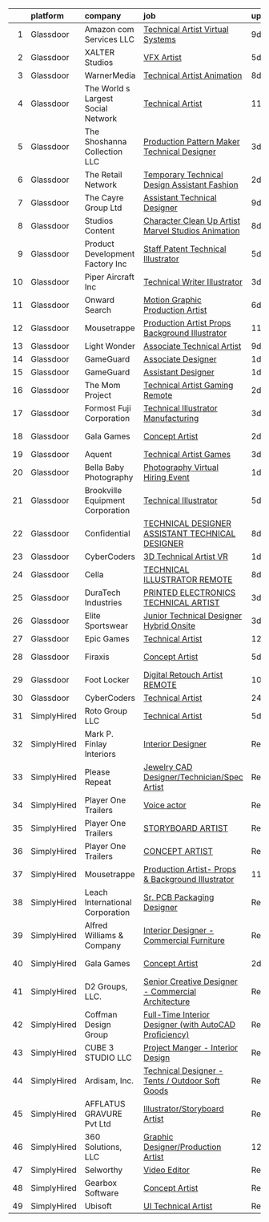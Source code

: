 

|    | platform    | company                            | job                                                                                                                                                                                                                                                                                                                                                                                                                                                                                                                                                                                                                                                                                                                                                                                                                                                                                                                                                                                                                                                                                                                                                                                                                                                                                                                                                                                                  | update_time   | location            |
|---:|:------------|:-----------------------------------|:-----------------------------------------------------------------------------------------------------------------------------------------------------------------------------------------------------------------------------------------------------------------------------------------------------------------------------------------------------------------------------------------------------------------------------------------------------------------------------------------------------------------------------------------------------------------------------------------------------------------------------------------------------------------------------------------------------------------------------------------------------------------------------------------------------------------------------------------------------------------------------------------------------------------------------------------------------------------------------------------------------------------------------------------------------------------------------------------------------------------------------------------------------------------------------------------------------------------------------------------------------------------------------------------------------------------------------------------------------------------------------------------------------|:--------------|:--------------------|
|  1 | Glassdoor   | Amazon com Services LLC            | [Technical Artist  Virtual Systems](https://www.glassdoor.com/partner/jobListing.htm?pos=125&ao=1136043&s=58&guid=0000018253025927ae9d130f10b983af&src=GD_JOB_AD&t=SR&vt=w&cs=1_6afdac21&cb=1659250039774&jobListingId=1008019338928&jrtk=3-0-1g99g4mfrkf3m801-1g99g4mgd21a6000-1232db6192a5c6bc-)                                                                                                                                                                                                                                                                                                                                                                                                                                                                                                                                                                                                                                                                                                                                                                                                                                                                                                                                                                                                                                                                                                   | 9d            | Westborough, MA     |
|  2 | Glassdoor   | XALTER Studios                     | [VFX Artist](https://www.glassdoor.com/partner/jobListing.htm?pos=103&ao=1110586&s=58&guid=0000018253025927ae9d130f10b983af&src=GD_JOB_AD&t=SR&vt=w&ea=1&cs=1_88c399bc&cb=1659250039772&jobListingId=1008028582747&cpc=F4CC4721A073827F&jrtk=3-0-1g99g4mfrkf3m801-1g99g4mgd21a6000-65c60b1879ed1768--6NYlbfkN0DeyJ4CP5CzwT7broxeUwKBt3co1QwKwWitRQqJu2WRZ6s6C6AOjZP1EDv2OQ5E8bPy3u2kOkbtMAp8liJD5JgziuvMPebSsLc4Kbchd1aemfkyXWHNMXzZms84LyIaeZac88kyqMZJkEs4R0YKbO6lV5ZzkFzGHD4kJniGIq0yWlnnjacLK2tMvgOTxvS5hg9zRTH2mEe3AvWAdBky_clQaq6IxeidJ3A0ZIG0K_3heD035L2zA99k7sA2r-p35cw_p842jQYGBDpH757o0hf9V4MSSWacJj8FUpE0eLPL5nGgFxg0bAtNn9LM39xaHs0GTc3BjDA9en3Qed-PWWKOkmLTmw68FXlCgOLNZXb_V1eMyUKNXRusVMkA5Y0XOL3nZKoCMYOUOEUxgzPvGOmR6-wnQAvXxDNOYYmrHDDKsqYgio0_W-nRMpmUcdMiihFx_9qFDrqN_567OW6pxGAdqUElMkQZSPFDzjNza8wAQ6myA2-LtEFt)                                                                                                                                                                                                                                                                                                                                                                                                                                                                                                                                                                | 5d            | Tulsa, OK           |
|  3 | Glassdoor   | WarnerMedia                        | [Technical Artist  Animation](https://www.glassdoor.com/partner/jobListing.htm?pos=130&ao=1136043&s=58&guid=0000018253025927ae9d130f10b983af&src=GD_JOB_AD&t=SR&vt=w&cs=1_2f743cb9&cb=1659250039774&jobListingId=1008022189281&jrtk=3-0-1g99g4mfrkf3m801-1g99g4mgd21a6000-e14229d0644da4b4-)                                                                                                                                                                                                                                                                                                                                                                                                                                                                                                                                                                                                                                                                                                                                                                                                                                                                                                                                                                                                                                                                                                         | 8d            | Chicago, IL         |
|  4 | Glassdoor   | The World s Largest Social Network | [Technical Artist](https://www.glassdoor.com/partner/jobListing.htm?pos=114&ao=1110586&s=58&guid=0000018253025927ae9d130f10b983af&src=GD_JOB_AD&t=SR&vt=w&ea=1&cs=1_4cc11827&cb=1659250039773&jobListingId=1008016092346&cpc=155EB9D5185558AF&jrtk=3-0-1g99g4mfrkf3m801-1g99g4mgd21a6000-97b6a244cb001031--6NYlbfkN0DSgjPPcnEdvoK3uuxfISLALE6pB1FR7YSHOr_tSg5_QGIhoz_2VqUepdcKLBLI_zSI5rPHLCmBGQmMvFAjnIqKd44Nx6LBG5NhpoYmec0MIah2aUXYGoJJLcJK7QbRsNYkmOPNLXdHaPkRiDxEDk7Bh__Iaybw77ziRFCp2DAmHZ3eDDRpH_yFA7coqMHWJyOlVG7EuY3KBltdfQMrhKLcnK1oE5ON5Un51aZb5mUTe8w-NMpzz_HxJG2WX36tk2ICiwrtZ09pcEU2PbvUrT1ogkWnI4xo1QrBM1CujXrCeYVrNvYR5fO3tvs_bHRpZUqhulYDxQZvLgZmfCJIAKquC6G5MkvkxwNmZ2CqK1z6mlY97MqO1mB37kqY5d-mPT4O-zpW3CdAB9y_CSAIi0k1zDWeFO9bbYqO8kres8It2-FzcTaGevyFj3P54kLEBtP9yqnTbjWk8CcWyp8iPoMgkdJLXXDN2DAKN1pbzknoI1X4wm1c9K2brZa6WSRzaNCC_Gc5uVKnxJEqiftJyBXQpEwBiaiN_MtsSKdzJGhUpcB4rP5KYC_SThQV0wcsM3K6U_6hIzUhMw%3D%3D)                                                                                                                                                                                                                                                                                                                                                                                                                                                              | 11d           | New York, NY        |
|  5 | Glassdoor   | The Shoshanna Collection LLC       | [Production Pattern Maker   Technical Designer](https://www.glassdoor.com/partner/jobListing.htm?pos=108&ao=1110586&s=58&guid=0000018253025927ae9d130f10b983af&src=GD_JOB_AD&t=SR&vt=w&ea=1&cs=1_d1149b3c&cb=1659250039773&jobListingId=1008033341134&cpc=07D58528F3898F33&jrtk=3-0-1g99g4mfrkf3m801-1g99g4mgd21a6000-b9084e413344cb6e--6NYlbfkN0DceR8btTseuhG_SpHckJLdxCCcFxcmyaLLADawDPeKkPEJjDv40UGLLXAjHlnwqv1KsoQIJrFwn3FNKRcOEZBUFYE_WxNqW7je5exbyF9zVy2guLUO-gLaPN4mYuD3ZBwJuJmvfkTUMSgbSgoInQVtnXFfcjaw_8015dl2-4seT0CxW5CyNdQ0HxpWQRMW5tHlH6Io-7lIK6Lk2NZg1fc9Py3kKsFJug-UCDU_AHdlmY3qYrPaaPPOX0MxNXVemMzXnS9js3gLXH6MAZj8DIdjl7rsNcQgHvVhPvN1DTIQebC6-mI4UUCsi8zfvqx04wMyj0poTDewZkZcVoQP2TzfMAgjsmuZvNyN0WcNmU22QjEDnXQwofoRLtZ9JuC-IKaJP6wGGQOCFaWRmiHagee1FAUZ44DZXCN6cTfAyGAEGsClOttOCQT1NtOpWR7VPD8e5ihY51y0Q-ktGbSsMf92p14NTGNsTrnZCIEO-JlGjnFuEAr2m-M3Y2ncNRA6TCQ%3D)                                                                                                                                                                                                                                                                                                                                                                                                                                                                                                               | 3d            | New York, NY        |
|  6 | Glassdoor   | The Retail Network                 | [Temporary Technical Design Assistant  Fashion](https://www.glassdoor.com/partner/jobListing.htm?pos=115&ao=1110586&s=58&guid=0000018253025927ae9d130f10b983af&src=GD_JOB_AD&t=SR&vt=w&ea=1&cs=1_f523bd32&cb=1659250039774&jobListingId=1008035884257&cpc=BCC169F53084E245&jrtk=3-0-1g99g4mfrkf3m801-1g99g4mgd21a6000-edea78e1d498f222--6NYlbfkN0ARyo5zJWtir9btR09O3nr8dM_9iJFxkb8FB8nzo8wf3tCeZaymo-sGr9isf-XHRy6P0e9qgANsQasqz_slcc70KtU8XDQVfVqJs6uhJ1z6KU3u4l0jU9a1mFuhbQVKIf3-YIn9OJB4NB6pDfuxvwnrgtQO8WCmMOcraSVzGLW1JDd8O6EfQ2ygaeKt7zR9I9TRyKjQI3cPf8Cn1ue16qKszmcO4YZ15S3Uh07TpiewoiLOET75clCLjVstRr9brJsB5M9DW5yqN7nXXv8sx8bCZo-CPIjvONRdasWWyuKa11W05Q8RVO_sDxG5Ta69vDu5jutgcZoM2Acx-RtkfRyUm3yW1nHZDFOM87Mac_zifKmPjrO29FcrEcK8VtYukKXNpENH6ShHjt2GllaGjwXCnc4om6gYMTivSrtJLwBu2yG5P-T-Up0MSiwM2UE5YQUGkmz4gSp_x5G-pZ0Zdt93dlwT_oUpk8LyaR05xSTXn6MqW_9sZxfmtZ_4wuAreSk%3D)                                                                                                                                                                                                                                                                                                                                                                                                                                                                                                               | 2d            | Quincy, MA          |
|  7 | Glassdoor   | The Cayre Group Ltd                | [Assistant Technical Designer](https://www.glassdoor.com/partner/jobListing.htm?pos=107&ao=1110586&s=58&guid=0000018253025927ae9d130f10b983af&src=GD_JOB_AD&t=SR&vt=w&ea=1&cs=1_a27b2b61&cb=1659250039773&jobListingId=1008020690411&cpc=AA718BBA0476CE1A&jrtk=3-0-1g99g4mfrkf3m801-1g99g4mgd21a6000-fda2dd4ec6e10309--6NYlbfkN0Af7IH--f52cTUDwFMUanxXcd3NiV5wYJyzlyk1G5yREYcHNsx28vaPgZa_TGwNprhq9kacK8RvVpo5a9q8FWpFW4X7-XTJzlfTwhv6w9e9iHlhYfJLa3GwERkvHZkeywxjJPuriCQoz4RMhWnIXB_nG_EUB4QCsVgDz-96laUsLm_oodOV4IP7fDnLzAzN_S_UH58ftxDZ_aQvTPce8SYbY5RO9nfQL-DV92vX5_SvMaf6Kt0GMdaOz2sEE_RPd-sBnARJfSTdy92UcyofdAVGjPL39sO8N3aGmpAwZdru6LidU5t5zJ1tT9l-mv8I-Mvp0ZUsSMvqrvCPhtrrCqVNhtMIQojEXRZv3WSobTCUcMLNMyaHwItWhFBSHs_QErQQrj29UaAY3iTNsUXkaUTe1Q4zGWB7hlOHSIM4K-FBlisGCZKZ-AaQSNGKfp8PgnKCufLBq65oYOnGVvXc5B4BaPdXJj8VgSVzkN2HS_hD7VOQLyS611Dyrm5mLLu-lAq_ufJmJ46p2Q%3D%3D)                                                                                                                                                                                                                                                                                                                                                                                                                                                                                                                  | 9d            | New York, NY        |
|  8 | Glassdoor   | Studios Content                    | [Character Clean Up Artist   Marvel Studios Animation](https://www.glassdoor.com/partner/jobListing.htm?pos=123&ao=1136043&s=58&guid=0000018253025927ae9d130f10b983af&src=GD_JOB_AD&t=SR&vt=w&cs=1_bf5ebda5&cb=1659250039774&jobListingId=1008022658385&jrtk=3-0-1g99g4mfrkf3m801-1g99g4mgd21a6000-32bd34c4f8869aa6-)                                                                                                                                                                                                                                                                                                                                                                                                                                                                                                                                                                                                                                                                                                                                                                                                                                                                                                                                                                                                                                                                                | 8d            | Burbank, CA         |
|  9 | Glassdoor   | Product Development Factory  Inc   | [Staff Patent   Technical Illustrator](https://www.glassdoor.com/partner/jobListing.htm?pos=101&ao=1110586&s=58&guid=0000018253025927ae9d130f10b983af&src=GD_JOB_AD&t=SR&vt=w&ea=1&cs=1_97afc60a&cb=1659250039772&jobListingId=1008028185102&cpc=F4855CAA298D352E&jrtk=3-0-1g99g4mfrkf3m801-1g99g4mgd21a6000-169967502a7e5570--6NYlbfkN0A953Z9EfJZc5Z9y7Wb0NkuJO-5BBnqXCJSieP3bN3oT3pD2vzfTR73aYmAFikiu00d60xhu7R-WiTHaw0sQXFVDm8erCPFzCWp4XBOXAKbaUJAnKv59AUwWXP2FqhOMPbWcy4Pzia449-8_Zydl2A0NgzQMepkZoILU6GmR0j7Oy5-FRJqyhsX8OEYquSFiegpUaGUOHzy3EYtsgOthBWECpbM65MjIdZZzyaSF6MicGJMSphAasc2cnZiKFBC4FjxLijaFonh0sWXgIEIkaLJfmOJW5Se6sqZWydKDA3KQ2SXEaeDFYPWyrMzq0PS11M_vm7M4Oe7S6frrUYKZu-h9YCQJX0Xb9AWxDXtsOxekx79TkRvkmjrubWX9ztJ648rJlvfFqdD3qwRAwrS1929bcxgnPbEnX-5QJKQuDKBsRvf2a6kNQTS7jyR_tuzkfdZm1ITgC-05ln_UXzymqZsDFpIIVzlzpZSibP7aOFmpYzxW-AQAqOCJosjZ-mpE8VwG00751YHLDgoILTcNF9o)                                                                                                                                                                                                                                                                                                                                                                                                                                                                                                      | 5d            | Remote              |
| 10 | Glassdoor   | Piper Aircraft Inc                 | [Technical Writer   Illustrator](https://www.glassdoor.com/partner/jobListing.htm?pos=129&ao=1136043&s=58&guid=0000018253025927ae9d130f10b983af&src=GD_JOB_AD&t=SR&vt=w&ea=1&cs=1_0495f640&cb=1659250039774&jobListingId=1008032824193&jrtk=3-0-1g99g4mfrkf3m801-1g99g4mgd21a6000-a4e1296e91283e71-)                                                                                                                                                                                                                                                                                                                                                                                                                                                                                                                                                                                                                                                                                                                                                                                                                                                                                                                                                                                                                                                                                                 | 3d            | Vero Beach, FL      |
| 11 | Glassdoor   | Onward Search                      | [Motion Graphic Production Artist](https://www.glassdoor.com/partner/jobListing.htm?pos=116&ao=1110586&s=58&guid=0000018253025927ae9d130f10b983af&src=GD_JOB_AD&t=SR&vt=w&cs=1_e0b531d0&cb=1659250039773&jobListingId=1008025411012&cpc=07D58528F3898F33&jrtk=3-0-1g99g4mfrkf3m801-1g99g4mgd21a6000-660d75554043d9e8--6NYlbfkN0B7YoEZZ2QAGDyEGGmBPAUWSHc1Mt3sMCn9FehKcWA3wwfxcx19LEZnY8Y4HGhdxxo_AZCRgOeKtFgMHmjTBqCPKr2z1xDfFCQZA60oXs8OEd0TGe8T7zwfm1DOtyl3-tRvObejY_RXhkcvQtkVWJMu-aRM1B3nKo0v3OBBDgg4-PxXEEUKus_uydd6VjzhUnn1k0k77iyDOrOE34VKSI6QBtKYeptPLC2QNYYPDiVltFZythLoTb8ZxJuls5vOQVvEyzPc2KuMM4LJM1YPhi-5lJF6w-_6__UF4sYNZML8_V1-P8DkCkanhSRsjKGhKKjhFbFG3Qg__7JmYFBzYLJz2oP4opW_YZnXy0GtvqqIQ-y1leaIy__yK8OQgoyqCy9GzizL3Q2W-xVWwpcnY-sCF19UxmT8QFRzaxfp5-1YIM5Yx16mG_uKFHmHgbI2wA7giaKBySnKk4WNjZJWCRTlmKkvmLu9YAN0D2koQNcRlSapqgNlm99bWch6Efjs9nZLtseFEZPCqS4LBiuCyCHKon37zY26bgtIoG5JKkQTQY0eBuqBz9KkTCJuzOmEfjSj0R7jm8V9Gig9DM3W7fnznU2ZO2JojmwZXr47ZUTZAMzXKC5aZ9Q3KNnymG_-NubOiCkrln3hneojpV9Dmopfm8k8rwXnMNFxQirQ0_1BcXnBDmQyY8P8ZQpd4rE48D0URK0sUe1Ar1kJ89xAM62gl9dHcHKjIGmDoAUnoHvtLBnZuACbHn0cLgOJ7c0yEzotOW5uFlDhoQCEciVEPSEfh9v3AX8zdPLWjl6GYsLPT4n25lfvDvQqmTJZPDbbVIP9uWEhfiu922alw3v4lR_n2gjpVPsobUGOfOx2FDXzHRVMfe70J0LlLMGVlA56BJHp7aUUfpbNC7n7sv0Bjv_vock7aPr0J4V1XXKIfO83rh8Koc87DIiWpogpobH55qZnHzEHi_AWJIgJzZzpYEmnHqd8ZPIzVDVIOywnO17F8H8rvhAQWTaOg8U4FjiZrxI%3D) | 6d            | Sunnyvale, CA       |
| 12 | Glassdoor   | Mousetrappe                        | [Production Artist  Props   Background Illustrator](https://www.glassdoor.com/partner/jobListing.htm?pos=127&ao=1136043&s=58&guid=0000018253025927ae9d130f10b983af&src=GD_JOB_AD&t=SR&vt=w&ea=1&cs=1_3b3a80fc&cb=1659250039774&jobListingId=1008016106726&jrtk=3-0-1g99g4mfrkf3m801-1g99g4mgd21a6000-2085311a109caae2-)                                                                                                                                                                                                                                                                                                                                                                                                                                                                                                                                                                                                                                                                                                                                                                                                                                                                                                                                                                                                                                                                              | 11d           | Remote              |
| 13 | Glassdoor   | Light   Wonder                     | [Associate Technical Artist](https://www.glassdoor.com/partner/jobListing.htm?pos=121&ao=1136043&s=58&guid=0000018253025927ae9d130f10b983af&src=GD_JOB_AD&t=SR&vt=w&cs=1_b8b34990&cb=1659250039774&jobListingId=1008019466620&jrtk=3-0-1g99g4mfrkf3m801-1g99g4mgd21a6000-b75a894bb1266190-)                                                                                                                                                                                                                                                                                                                                                                                                                                                                                                                                                                                                                                                                                                                                                                                                                                                                                                                                                                                                                                                                                                          | 9d            | Chicago, IL         |
| 14 | Glassdoor   | GameGuard                          | [Associate Designer](https://www.glassdoor.com/partner/jobListing.htm?pos=110&ao=1110586&s=58&guid=0000018253025927ae9d130f10b983af&src=GD_JOB_AD&t=SR&vt=w&ea=1&cs=1_5e45d1f0&cb=1659250039773&jobListingId=1008038288750&cpc=9C4F014304452074&jrtk=3-0-1g99g4mfrkf3m801-1g99g4mgd21a6000-81bea635c7003bfa--6NYlbfkN0AtlW_omU2Xx3W-19HQ_drmTKCWebiHnmA5lS5PDL5G8VZrnQuVcD_r7Jq9kNks1EWJX8DZdbrU3cxisKp4d2D67C1BwW9aZOtfMPz-i6fKPCcTaiYd74_pSuyE3HFFfC9hkEmf1sL7zHvaDGxMGPaRLYtfvYYCY_TsilBtEGXCGzS_LoLUJDuXtyUV1WJ3kg41lrZthXZ8n37T-nk0aSOpZ1TNOjC5zeMrOkHlSW6_ZRohltQWKVrkgmi4CbSk5I9kR45Rq8SQqqqd_sDfj_MRrkYKJhn5fqgry8jwbATqydm1OFzh1P-svCfySIH9ax3gyXczlLZ9B2dwNVJ_fk73BimzDmapwvV6Yi0fYWaYOB41j2NTyvV3rca-DcfuWUw0xYKZ7fcvsf1wYfKq9y71c3rfwOR_o6VY-9L-kUQVRpYLDKaRPr7Y-QRliUx_cjmyENw4v7sYiPfPrIpe4oa5Jh2zg7r1Sp4NjGKbEyrqh_No97ccCIUa_Trj-xCWp8mZPGwKUeQC7g%3D%3D)                                                                                                                                                                                                                                                                                                                                                                                                                                                                                                                            | 1d            | Argyle, TX          |
| 15 | Glassdoor   | GameGuard                          | [Assistant Designer](https://www.glassdoor.com/partner/jobListing.htm?pos=111&ao=1110586&s=58&guid=0000018253025927ae9d130f10b983af&src=GD_JOB_AD&t=SR&vt=w&ea=1&cs=1_545ef3e5&cb=1659250039773&jobListingId=1008038317408&cpc=C891152315FA1AD8&jrtk=3-0-1g99g4mfrkf3m801-1g99g4mgd21a6000-aa61f3eb74a264dc--6NYlbfkN0AtlW_omU2Xx3W-19HQ_drmTKCWebiHnmA5lS5PDL5G8VZrnQuVcD_rDGdNQwZG2jcIXzQ0uW_X1U2ZgKuDNWNZ-eSNUfOJHj7esx7SPLi5CwwDTSrqgPW0Yit0IsGUNDmrUqSZXazkbDTgEM3VMDIKUo6diNYmRtIa6_ug1XLjojEcL8cRrooKge8VLcunsXjZwl7Sg68FIoWvJBnX7mrUj-jVkwbOLy3nbmltshtl06g1ZGUR1F-mg2YeD6NIYk20UNOVCEjCYK04BaxzklWKcnvuTDfSXMhDRePAoMSgUdS-vnTmhCuKOlzCNMOAngyocYquFitDVIAwZd9ddXf05xFqely8lAstHO26tLaooNAAZVnuzbKhae50a9NKcmZ9VJcFtWzNxn67tszZ1WV6lErchtdF3R7riW1HmuvxUTsKYIRV2Klaz3fXp4CTfBzRhkcBqbJYPPX-0vw-EtKIl6FnrVGwP8iXPNBew1WHiU_cdKcrea4lu40nSELnRyc%3D)                                                                                                                                                                                                                                                                                                                                                                                                                                                                                                                                          | 1d            | Argyle, TX          |
| 16 | Glassdoor   | The Mom Project                    | [Technical Artist  Gaming  Remote ](https://www.glassdoor.com/partner/jobListing.htm?pos=113&ao=1110586&s=58&guid=0000018253025927ae9d130f10b983af&src=GD_JOB_AD&t=SR&vt=w&cs=1_b72bca43&cb=1659250039773&jobListingId=1008035812739&cpc=56C4EA4A1A191A49&jrtk=3-0-1g99g4mfrkf3m801-1g99g4mgd21a6000-9ff3f3daebb213c5--6NYlbfkN0BDp_epf89aHDQhKpPegNJQ_ldQpEFZQsM9OcONMGxWx6pU56EKHF58QjVdAUvn2gUawtLnWrz5WT8cEC_ocuXbMqoRScZ8dP5gquXF55RNrsHkk0LmhrMVCyRZAQz3AS8ihyFPmKY6Te8zzjro2SKPJ3lF7z6BDUuRZjmOGYvNohhPY5UbEL8ycyhr53valB4hD_Dnkjo7BZjnU0DP-axeIVq8olxV8zAPnRQe1lpn3P4PuhLLfIq1PLLaNtsxBXWkkTRCX0CDbbd83O5Y6XLLwlbw8DVuusYJstyh9J0btQwMGaFLeubxLFL7N_AodIsHAFpad70UjtvlAcQw5-CnmR1yu-b_SvDR9xpFEyAGE6d0IICNWLQl5XeAtTeC7rek6dSKYOhi2MWQnxkN4MQVUMZ_iSbijuweDOtziDyCcCR818PmHWmelnYBtqGJJZzYRuc8UUQ5yCqVN0PHTmsD7pE_ZcUk3XHz0uvbY1DoavsAcpTtVLEq-HU1YQBDkSG7Zue4nQDNrIkX89JbKwwqJMJPvB9OMdqTd-6AGX3TCixXnuu3CNLuMLzAHpWtNVA%3D)                                                                                                                                                                                                                                                                                                                                                                                                                                                                | 2d            | Denver, CO          |
| 17 | Glassdoor   | Formost Fuji Corporation           | [Technical Illustrator   Manufacturing](https://www.glassdoor.com/partner/jobListing.htm?pos=102&ao=1110586&s=58&guid=0000018253025927ae9d130f10b983af&src=GD_JOB_AD&t=SR&vt=w&ea=1&cs=1_a1150dd5&cb=1659250039772&jobListingId=1008033105180&cpc=6BDFADFCA66887C5&jrtk=3-0-1g99g4mfrkf3m801-1g99g4mgd21a6000-3ccb673be826c8e4--6NYlbfkN0AO-lx13pzomzdSppJUWL3QXsQT8oyFk4U4LWH8QC50CpSgFicFTTHHHxzCRYdltGZuinOwC6gBZeeOntrZxo-T7RfnWTv3Tp062sbIG0FGQHo-ElwKsp8gKHvz9Ve92R5alUmbfSeeiVVHKwQFtW75hsvdidBHRZsM_ue0FpTJoXY9ZI27RPRKDT8xQuEWKLDGLhSkWKVhMJcY13G2WoYY0PzODwo4cGnSljduIZzjvfwHZ4fMA3sakKLmTn685SG0Bnuo0kx6P8Icbl81bEfKEk66ECGlLAEZVUpWMBeo7KWQTXPonnawZ3YpDYi6Ifp1oJVxIbz7EQ4mDO0GdGIEleto9EQMKOHL2VwjZ_GnZEEwGUz9j4hI16qRbSUt6fp8sP7caqyEVMeuRglLXCIjjIYon8E_xzA15QloKCUW2l5AAzeMKEXzi1Ka1BWZfjvBPhLcevRjQextnVx3UZJn1MN2ELWZ9PBhBHueFataJMiHUT8DRgUe_2Tvhs6DA52bhW1_WoZ4OceV789Y0MMI)                                                                                                                                                                                                                                                                                                                                                                                                                                                                                                     | 3d            | Woodinville, WA     |
| 18 | Glassdoor   | Gala Games                         | [Concept Artist](https://www.glassdoor.com/partner/jobListing.htm?pos=119&ao=1136043&s=58&guid=0000018253025927ae9d130f10b983af&src=GD_JOB_AD&t=SR&vt=w&ea=1&cs=1_e543e589&cb=1659250039774&jobListingId=1008035849686&jrtk=3-0-1g99g4mfrkf3m801-1g99g4mgd21a6000-2cdd357a9218f131-)                                                                                                                                                                                                                                                                                                                                                                                                                                                                                                                                                                                                                                                                                                                                                                                                                                                                                                                                                                                                                                                                                                                 | 2d            | San Francisco, CA   |
| 19 | Glassdoor   | Aquent                             | [Technical Artist  Games](https://www.glassdoor.com/partner/jobListing.htm?pos=117&ao=1110586&s=58&guid=0000018253025927ae9d130f10b983af&src=GD_JOB_AD&t=SR&vt=w&cs=1_adaab023&cb=1659250039773&jobListingId=1008033837366&cpc=FB7E4A1762AE5BEC&jrtk=3-0-1g99g4mfrkf3m801-1g99g4mgd21a6000-ed6805701069bd7c--6NYlbfkN0DMrcEu7yrtATojKJA7cEzGQ3FdRGWLh0CZQInL4ECGI9gD0Wolx9R2v-Aex0-GK06Xt9OT8GWqmXjvxclCoq1SP18ckCZf91ecjWUahAgiIm1NexFRZ_jcd1SHc4iAAtx7aPVBFaJH0vTG2wapTvlHnMEqe44nTL_fJgjOYpn7TcYfmkqo3Fi9Tsp8_Bgsn18Kc84uelH46Z37ieez1kQfhzizFB-odASqjmpca1UC2dTWp3XwVgdLdAgyK5zX7n785LLa5wppP-crTJpEVDQNp0Wt6mNhMwnN9P0j0MdWPhq98hceZLCY8uVbfdelRbAm2YNzEMlntuERP1pFCHEycmB37cVNM5PPecfrxYWKBg5BYRzBWT-OrhtFlr5g8z071vtEiT7oN5-Y3tISIgIFzylyHIE1fMZLk9Tz_Kc5j0Q59D6fZ2ZS0L7S8lCbJ6Q%3D)                                                                                                                                                                                                                                                                                                                                                                                                                                                                                                                                                                                                          | 3d            | Denver, NY          |
| 20 | Glassdoor   | Bella Baby Photography             | [Photography Virtual Hiring Event](https://www.glassdoor.com/partner/jobListing.htm?pos=109&ao=1110586&s=58&guid=0000018253025927ae9d130f10b983af&src=GD_JOB_AD&t=SR&vt=w&cs=1_e53f9804&cb=1659250039773&jobListingId=1008037930622&cpc=19A63F97CDAE9B19&jrtk=3-0-1g99g4mfrkf3m801-1g99g4mgd21a6000-1edc391051927ac0--6NYlbfkN0Btxs39KmTzjw_u_hUXcyTcLpNeUj18C2Nw5A7DCW0FWIDIpjSAJG275TEn3S3NABvYBQ6rTtn51AVW0JKU7Bs2I4vMII90TuuNP5HsY2MPqFrvddtLg91u05O8OXbbDMBvOyhGBJdHUulFKJRhsId15RYNM8BaVZhUsREby4agkY7RXqypnruQxwA3B-9Q1ROF4QHqV7_fOMKhYvPGf_XWG8HUf73MJ8Ig8pmKFB5qG4wcQZ3JlCC7AtiCfvktMMaP2tEoOHZipjLFtubq8t_G8W_WnOSInRjaDn8GizL5bIvutjT9ghs5u9W9NDyiHS7SmBjeiJ68-sNmLDZebJ6JpPZyKo23Jxo2sCmTsSdjrCtpAX-uBUhxkFw-RAzxp8_PK1O2yOPx3WDteHzchvHGA2gUfGxlhOrgN_qTnFprsRBw3a8f5s48Iyu2oOQouTWtAf5B1G47CyzWdtWsJOoVTkBs6n7CcGMP-MQw4WAC2uSV9TToFNZlZzjg7ssDsRBXYTDg5xfRcDRSP-USb5_4X-xGn3gYYIx9FHEUGDsR_vbFimAryHkgm_oIYefy58DUz51eZZVSseo3kb6PjEhyQqckVByq6SkuOmMWlw06zD_5R4moA1bWQ9xiG6UkgGBGcdpKNA_jdvOxbiDtaGw_YBefTcrkE94sjHunjF2W-LMU5aPi0oCPjzucSrWit3Lc66jWA33x7bu1e_TTgwgxoT6WepbOQM1mxKklWEp-k7Bb1glFmBw2)                                                                                                                                                                                                                                                                               | 1d            | New Haven, CT       |
| 21 | Glassdoor   | Brookville Equipment Corporation   | [Technical Illustrator](https://www.glassdoor.com/partner/jobListing.htm?pos=106&ao=1110586&s=58&guid=0000018253025927ae9d130f10b983af&src=GD_JOB_AD&t=SR&vt=w&ea=1&cs=1_5256c1a4&cb=1659250039773&jobListingId=1008029100081&cpc=DF7064BA3070673B&jrtk=3-0-1g99g4mfrkf3m801-1g99g4mgd21a6000-a832f1373f653bd3--6NYlbfkN0AZXaAnvWQ4CgrLXQ3-lL02tNl7RttvYaq8uLDT5Ts35Eym99PA0D-C02Vf4Rt7KdqhHQP-lzDbvYbuawvX0rGKhN6RpWcvT1bwQvmUdVTojVqDsiARZVN1XP8xUqZbRZ5UGdHSgAjC-qs6eLxwdfBADQlcAqtWLnOBoz17uY3o1iMZ_2Ir5FH9526NnJ8IM7LD9hQRlioXI4T8mOFdX2PDEhTgwOTRLoOrK_Z9PLmAZarYtq6gLqnyRbMn4ErWMrbcobpeBxo6BH2JM7IL-xpxKq4J4EMDcJYrVkeQTR-B4Diw97crUj8qFGLmZb_TtWB0SfDvNTRW17aikdGviMqxWGywWL_fyjnNPDDbw-dmRZPr_i6xoQkxzHtEchN-a5cUiUnPOPj8w4lNFuUEkzKbJcDja85U5-WizgtZiE_YC-uhjifduuesRHz7YWYPZCjXCKIg_R8OVldsgrxxyRrQ9ID7iHwMtpox1WueG-__7gXlPbSZyjMq9qCvHejjeqI%3D)                                                                                                                                                                                                                                                                                                                                                                                                                                                                                                                                       | 5d            | Brookville, PA      |
| 22 | Glassdoor   | Confidential                       | [TECHNICAL DESIGNER   ASSISTANT TECHNICAL DESIGNER](https://www.glassdoor.com/partner/jobListing.htm?pos=105&ao=1110586&s=58&guid=0000018253025927ae9d130f10b983af&src=GD_JOB_AD&t=SR&vt=w&ea=1&cs=1_d3714abe&cb=1659250039773&jobListingId=1008023294949&cpc=FAD720BB8CCCB15B&jrtk=3-0-1g99g4mfrkf3m801-1g99g4mgd21a6000-a35d59d3d9965b2c--6NYlbfkN0C3TLoOAAZzZrCC5ML5-FrTrJrKKxKvvW1-OVhCk_ag4Td60kpzFSNkl8XfaDOhZ1L-6LQ5MkS4N0b_f4I4BxXv9JCTgOYROs0jD00XjKu1fEtPX5B9EIKQCUBqEFZidRX8j6Eee90I_DuJEh9XF7kf-sl4FiZEhosgIxvAkGWSa1s-MUYiedj8mWPcB1rxlDFywCTN-SpQgYcPSibvqvgr3p6sSfMNpNaYJM_O4ZVONJDB9ANcUYjymGUn3btiTq_K8DLfYYiLbKdokpwuPjYNKjj0SVBhBzqovsRgkVUYiSwd9U7iLMyJ-UN8i0jA9yXLSTpZZaS9HCaBCXbsPRlg9nk9rUxmQtpJtkgf5aDahVdp2yWPlbQHRCZtf2iN1W7JPw_rjmul661NnFU-09cN5cqOkUtc9DBqcH9KJvU9qYLBkxegkJUmKrVG_dkZQI9DVFKEFBD6J8MtFSfuQ8ycvrc68jUzMs1gMwgROAwZb1KRtFyKDpCEnhz0DgC5UbSs9T_zoT_Y8q4ONTCBL2yzNzbJjoKrakKs5-Ri4nLzNw%3D%3D)                                                                                                                                                                                                                                                                                                                                                                                                                                                             | 8d            | New York, NY        |
| 23 | Glassdoor   | CyberCoders                        | [3D Technical Artist  VR ](https://www.glassdoor.com/partner/jobListing.htm?pos=118&ao=1110586&s=58&guid=0000018253025927ae9d130f10b983af&src=GD_JOB_AD&t=SR&vt=w&ea=1&cs=1_77001216&cb=1659250039774&jobListingId=1008038419163&cpc=9908D8D4413DBB8A&jrtk=3-0-1g99g4mfrkf3m801-1g99g4mgd21a6000-648a093ad1a0c037--6NYlbfkN0CpFJQzrgRR8WqXWK1qKKEqALWJw739KlKqr2H-MSI4eoBlI4EFrmor2FYZMP3muM3AyC5F4gtnZ_qWaU6l8QX7DSuTamGrNA6V7p1UKwJ0BDmyRBlroTWdIKfZEWPF8OwRzE4SgkVjhNVROhN9hJSG4N4TZK3o0FAHOA2JtPngcR6YPBactdjlRsOlhGyy5vkq7cVdFPZwmXHnS1KC0PsU_Msp_CLXZyPvW4R7DAhIVRDBpNZfqa6j96gHdVMdKaeVqRcdZIV0hYWH9OTcu4A1LVyHvdV27A8RNi3jLR_hpxSzHCdCpGPRLIxjCRq6tQ6ehSXj9CmFpV2H7ILBWWsS69zDZcF3BPhZvmxhoLQdREgsN8jfBcS7_rd1tpEm2dvYk3QphsfrS32UJ57Vg7rKksxn3-CxAwXwqsbvYNsxlbmMau5chQg6oWRCOdSTMRwhPf6Z9Tt8V8cLO3V5q9i75E2DicvOSuRojXxlXHBDStNm0Uh5dOROhlJt2BvPS7fq7JpfsqoD6YQX0yEqO6Q44vmosNcJNEuFRS99zBlYKxeb_ABxY_-cYeolN5BT01d5KRkouwPPg6FhAO4lE7nZsIqyi1UVcgYsgU7hjyZtD1cW4DiGJQoLBbtoEmRGmHAfZWATxP9EgYK2fTccJFuhITKGCRYCspC_wPGzfkGMyvv2GmhuCrv5QIeM2GmTB0OtDlHQOaO0pifuK-ZHoVhT6yjmn_DH_OfER5ckq_RgLF30bmIdB9e9tInXoLWdwzQRHck0RVKP3_wyQkLn3syhCTXUMFQ2xwiUahIhuXJ37v14_meBdxZhtTSHPIdyRcKjrnMipNEYnvEP01KgC_J0dJHfFnMmt122LeuT0dCC3xYR1kOyy42EpDnpI6thpHFVTSjBBoBDw_wYXcnfN6GfnRX7TyLMBHW-mdWPUwEC7cNsqjdH_R67up74oPMr88CLQixnf9NPf6WXQqgW93gI)                                                  | 1d            | Venice, CA          |
| 24 | Glassdoor   | Cella                              | [TECHNICAL ILLUSTRATOR  REMOTE ](https://www.glassdoor.com/partner/jobListing.htm?pos=124&ao=1136043&s=58&guid=0000018253025927ae9d130f10b983af&src=GD_JOB_AD&t=SR&vt=w&cs=1_2b388d10&cb=1659250039774&jobListingId=1008023490922&jrtk=3-0-1g99g4mfrkf3m801-1g99g4mgd21a6000-2b7f538ecd9c7492-)                                                                                                                                                                                                                                                                                                                                                                                                                                                                                                                                                                                                                                                                                                                                                                                                                                                                                                                                                                                                                                                                                                      | 8d            | Houston, TX         |
| 25 | Glassdoor   | DuraTech Industries                | [PRINTED ELECTRONICS TECHNICAL ARTIST](https://www.glassdoor.com/partner/jobListing.htm?pos=120&ao=1136043&s=58&guid=0000018253025927ae9d130f10b983af&src=GD_JOB_AD&t=SR&vt=w&cs=1_bf28db6a&cb=1659250039774&jobListingId=1008032983668&jrtk=3-0-1g99g4mfrkf3m801-1g99g4mgd21a6000-1d89a63330e4f0f5-)                                                                                                                                                                                                                                                                                                                                                                                                                                                                                                                                                                                                                                                                                                                                                                                                                                                                                                                                                                                                                                                                                                | 3d            | La Crosse, WI       |
| 26 | Glassdoor   | Elite Sportswear                   | [Junior Technical Designer   Hybrid Onsite](https://www.glassdoor.com/partner/jobListing.htm?pos=104&ao=1110586&s=58&guid=0000018253025927ae9d130f10b983af&src=GD_JOB_AD&t=SR&vt=w&ea=1&cs=1_fa3976cc&cb=1659250039772&jobListingId=1008032905456&cpc=48866614B099111A&jrtk=3-0-1g99g4mfrkf3m801-1g99g4mgd21a6000-979628375f4ddcaa--6NYlbfkN0Ae364efiIgq2uK97kZ7EbygmEuzVI0fHB8jh9l96RWh2PyT-4GRAvEYMKNd2i5YikEQKq2EsJdP617QXTpirYivKhrSkI4aNCGDRQGHfzq_BMglly8qINKSNi_dsnU2cJFlPXgUvS8ou-jRiFuB8yVpKfr0oU33J_Hsr2K1jWaymAwyXoJ7WoizBXrgB2V82qHD3N7oTTywlkKquQRRkwZhxusx_KSkXrBHZ6p1_-EKnRUtP1QxoHfzDc4HvxZr5-SZJYVRf4wM9s_AKY67Iu8GoAuXFCMF9x2crInNfyTALnz95BdWKtyS4ppsBBBm49QE7MATwJGvpV1dDxI1B2rbKZHpGmqq-IYk6WyCvk6S0BrI6CnG64iYir-Dh8fYbXYxWUpi5mpkg38B-tF8VBECGEgNKKMrk9J2VPHE-dCIiNndPUVr5Zjq15Q1YygwVfddcpSD7ijAvIdbQRCgJ7ImL5shtmxE40izqcBXLktQG7FFqHGz5TV8An-Y6jpaOZ13ZJBDMg3xQ%3D%3D)                                                                                                                                                                                                                                                                                                                                                                                                                                                                                                     | 3d            | Reading, PA         |
| 27 | Glassdoor   | Epic Games                         | [Technical Artist](https://www.glassdoor.com/partner/jobListing.htm?pos=122&ao=1136043&s=58&guid=0000018253025927ae9d130f10b983af&src=GD_JOB_AD&t=SR&vt=w&cs=1_4d5e1293&cb=1659250039774&jobListingId=1008011998810&jrtk=3-0-1g99g4mfrkf3m801-1g99g4mgd21a6000-0036ed8b9fa86bc7-)                                                                                                                                                                                                                                                                                                                                                                                                                                                                                                                                                                                                                                                                                                                                                                                                                                                                                                                                                                                                                                                                                                                    | 12d           | Cary, NC            |
| 28 | Glassdoor   | Firaxis                            | [Concept Artist](https://www.glassdoor.com/partner/jobListing.htm?pos=126&ao=1136043&s=58&guid=0000018253025927ae9d130f10b983af&src=GD_JOB_AD&t=SR&vt=w&ea=1&cs=1_6e1393e2&cb=1659250039774&jobListingId=1008028066984&jrtk=3-0-1g99g4mfrkf3m801-1g99g4mgd21a6000-4c9f3bbab5a8f659-)                                                                                                                                                                                                                                                                                                                                                                                                                                                                                                                                                                                                                                                                                                                                                                                                                                                                                                                                                                                                                                                                                                                 | 5d            | Baltimore, MD       |
| 29 | Glassdoor   | Foot Locker                        | [Digital Retouch Artist  REMOTE ](https://www.glassdoor.com/partner/jobListing.htm?pos=128&ao=1136043&s=58&guid=0000018253025927ae9d130f10b983af&src=GD_JOB_AD&t=SR&vt=w&cs=1_30a97d5b&cb=1659250039774&jobListingId=1008018888519&jrtk=3-0-1g99g4mfrkf3m801-1g99g4mgd21a6000-80e8514530aac9a9-)                                                                                                                                                                                                                                                                                                                                                                                                                                                                                                                                                                                                                                                                                                                                                                                                                                                                                                                                                                                                                                                                                                     | 10d           | Tampa, FL           |
| 30 | Glassdoor   | CyberCoders                        | [Technical Artist](https://www.glassdoor.com/partner/jobListing.htm?pos=112&ao=1110586&s=58&guid=0000018253025927ae9d130f10b983af&src=GD_JOB_AD&t=SR&vt=w&ea=1&cs=1_618af433&cb=1659250039773&jobListingId=1008039688523&cpc=AC285F3A3ECA6BB0&jrtk=3-0-1g99g4mfrkf3m801-1g99g4mgd21a6000-9a2227151d695e51--6NYlbfkN0CpFJQzrgRR8WqXWK1qKKEqALWJw739KlKqr2H-MSI4eoBlI4EFrmor2FYZMP3muM0G7vWMpAQU7QSNpJBFMHStQqo_hP7Gco_4leIZhY6kLgvFW07DProHKX30sNwClgJG9L6796RmMhJCUamqTfAXNP28aLSNDXZOEm-Sn8lfUBWFhpZ5JYxdlIVnWQVTIXvUs4wuopuc9Ytc_hkP9hHt3KLb77DX5Kmrdx5wX1zQExW-Nw_iNcAt1ZstOhVtK3v2wu0E8ZDI9sakmSjNH5pvQ6eyU_XBpLVIa74Mkhcj4LCv4gSTX0hcRJtDnobljVMljrzdkgw0pu8L7EN5GbNGr6z7_c1AEJgi8Sh6W6yXL_dSLymNFEBMFFs93_oVreWDpYfan_iQZ_aku54Pq_pgF8KdRSjyXj6VO2StLdVBmB85JEhWFXluIcLeo2VcOifBoXVblcvrut_ChrRil8hkX2Gt1J9t13QSM8uM2RrDi4pn4Q7wv75MNidvOotW_thjJVxCRHGEa_j4_KgyN_YSAY7I17MDQDBiovBxkCqox2UHgOUR4PE1z49c6R7ITG4o7Yz1ZnIa6PzgLjNd5ZCwQZW6WQJEn29Xzimvrm2DO1u6jPaHyOJWqZSCSnsJgd4fb8Xev3oxKWjMG0c-ra1uipePTEedGiHZt2SPsSs5BmX1wgmSDDIRp79rOf5TglddLDBA4q_JtFzq1KtZeWhRyqxUotBiKgAP765E_Pf4y3U32xsu0E3K9TNsSS8dV-91YtQuiPXvVQz5JjQDgOV2ri_6w1HWgmJiIvAjkrXXHjWZ8szggkFOjEOI-m6tgOZfXAORthuVzI94UMtN0smyoLkPNMRys3UcboJ5laqq6z9CTJiu9gDlro5MnaTjSNiIThudkxsVdmvwqm3CKbaTAArnE_nfigfBpK0gVHdL8JMfj2A-KRxLJLJvFvi6bbds8uYZYl_ubuXIr3cnBiUlghrXpcxcQg0%3D)                                            | 24h           | New York, NY        |
| 31 | SimplyHired | Roto Group LLC                     | [Technical Artist](https://www.simplyhired.com/job/spG41fSc5FZA1GgomT_G7NXnFWfIHG1I3eNeVMSkJ8IQthF-LjQVoA?q=technical+artist)                                                                                                                                                                                                                                                                                                                                                                                                                                                                                                                                                                                                                                                                                                                                                                                                                                                                                                                                                                                                                                                                                                                                                                                                                                                                        | 5d            | Columbus, OH        |
| 32 | SimplyHired | Mark P. Finlay Interiors           | [Interior Designer](https://www.simplyhired.com/job/ACgOSNiid54dHRncHMCwghe-aS3BcO9vqWd8eYePE-qHsahtdA-t3g?q=technical+artist)                                                                                                                                                                                                                                                                                                                                                                                                                                                                                                                                                                                                                                                                                                                                                                                                                                                                                                                                                                                                                                                                                                                                                                                                                                                                       | Recently      | Southport, CT       |
| 33 | SimplyHired | Please Repeat                      | [Jewelry CAD Designer/Technician/Spec Artist](https://www.simplyhired.com/job/ppvf2r7N8yLNgoIwL-weD7YzaNH1jvE5SEhz67ZiaDq4BDi4XKidNA?q=technical+artist)                                                                                                                                                                                                                                                                                                                                                                                                                                                                                                                                                                                                                                                                                                                                                                                                                                                                                                                                                                                                                                                                                                                                                                                                                                             | Recently      | Sunrise, FL         |
| 34 | SimplyHired | Player One Trailers                | [Voice actor](https://www.simplyhired.com/job/spDD-EJ3TjYBjE8eMRZ9eEmKaVlWQD6z3yRQeU5qhxOkgExTKczNWQ?q=technical+artist)                                                                                                                                                                                                                                                                                                                                                                                                                                                                                                                                                                                                                                                                                                                                                                                                                                                                                                                                                                                                                                                                                                                                                                                                                                                                             | Recently      | Bellingham, WA      |
| 35 | SimplyHired | Player One Trailers                | [STORYBOARD ARTIST](https://www.simplyhired.com/job/WsM3HESh11erc7gbrwmB9wOuLc4G8EpuzkIDIBZRmQv2tJ5MIdyzZQ?q=technical+artist)                                                                                                                                                                                                                                                                                                                                                                                                                                                                                                                                                                                                                                                                                                                                                                                                                                                                                                                                                                                                                                                                                                                                                                                                                                                                       | Recently      | Bellingham, WA      |
| 36 | SimplyHired | Player One Trailers                | [CONCEPT ARTIST](https://www.simplyhired.com/job/NHSymmraphyw8uHdSkV5Et_VVAdt0q4UIaYh_zD91KukT2nlM8P-Uw?q=technical+artist)                                                                                                                                                                                                                                                                                                                                                                                                                                                                                                                                                                                                                                                                                                                                                                                                                                                                                                                                                                                                                                                                                                                                                                                                                                                                          | Recently      | Bellingham, WA      |
| 37 | SimplyHired | Mousetrappe                        | [Production Artist- Props & Background Illustrator](https://www.simplyhired.com/job/qUFdFG7VtGV5YNxFvoBR_ltmIayKqg5GJIJim-wsMKzBevmQGoqqwA?q=technical+artist)                                                                                                                                                                                                                                                                                                                                                                                                                                                                                                                                                                                                                                                                                                                                                                                                                                                                                                                                                                                                                                                                                                                                                                                                                                       | 11d           | Remote              |
| 38 | SimplyHired | Leach International Corporation    | [Sr. PCB Packaging Designer](https://www.simplyhired.com/job/CY_L3ifU6jHJIruCEt2By_gDJBLASOEM4rp4V4wOYWCvOYRfJANygg?q=technical+artist)                                                                                                                                                                                                                                                                                                                                                                                                                                                                                                                                                                                                                                                                                                                                                                                                                                                                                                                                                                                                                                                                                                                                                                                                                                                              | Recently      | Buena Park, CA      |
| 39 | SimplyHired | Alfred Williams & Company          | [Interior Designer - Commercial Furniture](https://www.simplyhired.com/job/hCKRF2iusRetU5KFSkdmgQlX7W00Um1nOkkg1ElGV0mKaHyzrtphQQ?q=technical+artist)                                                                                                                                                                                                                                                                                                                                                                                                                                                                                                                                                                                                                                                                                                                                                                                                                                                                                                                                                                                                                                                                                                                                                                                                                                                | Recently      | Nashville, TN       |
| 40 | SimplyHired | Gala Games                         | [Concept Artist](https://www.simplyhired.com/job/t6WdmHVnYh8NtyyWYJKGEsjXAzdMFeODzbZbgZOTlhOX3xN3bcBGQg?q=technical+artist)                                                                                                                                                                                                                                                                                                                                                                                                                                                                                                                                                                                                                                                                                                                                                                                                                                                                                                                                                                                                                                                                                                                                                                                                                                                                          | 2d            | San Francisco, CA   |
| 41 | SimplyHired | D2 Groups, LLC.                    | [Senior Creative Designer - Commercial Architecture](https://www.simplyhired.com/job/Yzphuvu4v4KIeGAg97r-GC4K2aaGuq7WuIAfSSpOBYl9P_dmzDtnLw?q=technical+artist)                                                                                                                                                                                                                                                                                                                                                                                                                                                                                                                                                                                                                                                                                                                                                                                                                                                                                                                                                                                                                                                                                                                                                                                                                                      | Recently      | King of Prussia, PA |
| 42 | SimplyHired | Coffman Design Group               | [Full-Time Interior Designer (with AutoCAD Proficiency)](https://www.simplyhired.com/job/Xx7hJsbn6OIObeoohRD70Y4VdH0y_sC279UDSdlsem1MGWNh8Uj_rg?q=technical+artist)                                                                                                                                                                                                                                                                                                                                                                                                                                                                                                                                                                                                                                                                                                                                                                                                                                                                                                                                                                                                                                                                                                                                                                                                                                  | Recently      | Naples, FL          |
| 43 | SimplyHired | CUBE 3 STUDIO LLC                  | [Project Manger - Interior Design](https://www.simplyhired.com/job/-s39AQb2wD3veyt5-eZP5ZU-A9D85DY9cJlwyAI70EIN6K2LHKbCCg?q=technical+artist)                                                                                                                                                                                                                                                                                                                                                                                                                                                                                                                                                                                                                                                                                                                                                                                                                                                                                                                                                                                                                                                                                                                                                                                                                                                        | Recently      | Boston, MA          |
| 44 | SimplyHired | Ardisam, Inc.                      | [Technical Designer - Tents / Outdoor Soft Goods](https://www.simplyhired.com/job/EaaUY8P8CZC-jWtF3gBuBBAHyCWnw5U7xo5UZYeE6UCkveJkbwWE3A?q=technical+artist)                                                                                                                                                                                                                                                                                                                                                                                                                                                                                                                                                                                                                                                                                                                                                                                                                                                                                                                                                                                                                                                                                                                                                                                                                                         | Recently      | Cumberland, WI      |
| 45 | SimplyHired | AFFLATUS GRAVURE Pvt Ltd           | [Illustrator/Storyboard Artist](https://www.simplyhired.com/job/3hWfT3a4tUFg4oH4quVpAV5P60ZY3SgpyN-SYuttUpCB66pl8iMTOA?q=technical+artist)                                                                                                                                                                                                                                                                                                                                                                                                                                                                                                                                                                                                                                                                                                                                                                                                                                                                                                                                                                                                                                                                                                                                                                                                                                                           | Recently      | Remote              |
| 46 | SimplyHired | 360 Solutions, LLC                 | [Graphic Designer/Production Artist](https://www.simplyhired.com/job/wTKuKhJFue8gAenatIutsqNnn1KWWLvcslbVcB2Shz7OnZLg523oNA?q=technical+artist)                                                                                                                                                                                                                                                                                                                                                                                                                                                                                                                                                                                                                                                                                                                                                                                                                                                                                                                                                                                                                                                                                                                                                                                                                                                      | 12d           | Remote              |
| 47 | SimplyHired | Selworthy                          | [Video Editor](https://www.simplyhired.com/job/6M2UI1iGaK-631B8MvGYzYOk3ZLhDu00fQ0-dUU2gxnLOpiSb2ljgw?q=technical+artist)                                                                                                                                                                                                                                                                                                                                                                                                                                                                                                                                                                                                                                                                                                                                                                                                                                                                                                                                                                                                                                                                                                                                                                                                                                                                            | Recently      | Remote              |
| 48 | SimplyHired | Gearbox Software                   | [Concept Artist](https://www.simplyhired.com/job/zm_GLgZZuFF002QCrAeJCjw_ZqLtY96Khw2P1rCnOnLcRNk6Jgl8aA?q=technical+artist)                                                                                                                                                                                                                                                                                                                                                                                                                                                                                                                                                                                                                                                                                                                                                                                                                                                                                                                                                                                                                                                                                                                                                                                                                                                                          | Recently      | Frisco, TX          |
| 49 | SimplyHired | Ubisoft                            | [UI Technical Artist](https://www.simplyhired.com/job/6BGAsivYUDwvXorXnJFKF_D8tqwLn3KUMP5zI6e4MBNCuX9TJMXVgQ?q=technical+artist)                                                                                                                                                                                                                                                                                                                                                                                                                                                                                                                                                                                                                                                                                                                                                                                                                                                                                                                                                                                                                                                                                                                                                                                                                                                                     | Recently      | Remote              |